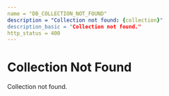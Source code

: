 ```yaml
---
name = "DB_COLLECTION_NOT_FOUND"
description = "Collection not found: {collection}"
description_basic = "Collection not found."
http_status = 400
---
```


# Collection Not Found

Collection not found.

